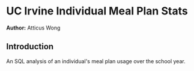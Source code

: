 # UC Irvine Individual Meal Plan Stats

**Author:** Atticus Wong

## Introduction
An SQL analysis of an individual's meal plan usage over the school year.
